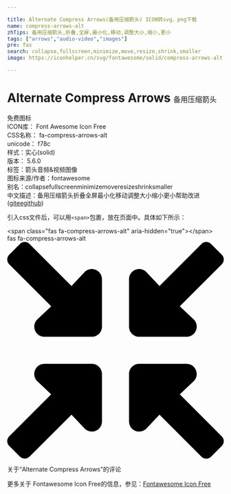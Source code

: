 ```yaml
---

title: Alternate Compress Arrows(备用压缩箭头) ICON转svg、png下载
name: compress-arrows-alt
zhTips: 备用压缩箭头,折叠,全屏,最小化,移动,调整大小,缩小,更小
tags: ["arrows","audio-video","images"]
pre: fas
search: collapse,fullscreen,minimize,move,resize,shrink,smaller
image: https://iconhelper.cn/svg/fontawesome/solid/compress-arrows-alt.svg

---
```


# Alternate Compress Arrows  <small style="font-size: 60%;font-weight: 100">备用压缩箭头</small>


<div class="detail-page">
<p>
<span><span class="badge-success badge">免费图标</span> </span>
<br/>
<span>
ICON库：
<span class="badge-secondary badge">Font Awesome Icon Free</span> 
</span>
<br/>
<span>
CSS名称：
<span class="badge-secondary badge">fa-compress-arrows-alt</span> 
</span>
<br/>
<span>
unicode：
<span class="badge-secondary badge">f78c</span> 
<copy-btn content='f78c' btn-title=""></copy-btn>
<copy-btn :content='String.fromCodePoint(parseInt("f78c", 16))' btn-title="复制U"></copy-btn>
</span><br/><span>样式：<span class="badge-light badge">实心(solid)</span></span>
<br/>
<span>
版本：
<span class="badge-secondary badge">5.6.0</span> 
</span><br/><span>标签：<span class="badge-light badge"><router-link to="/tags/arrows.html">箭头</router-link></span><span class="badge-light badge"><router-link to="/tags/audio-video.html">音频&视频</router-link></span><span class="badge-light badge"><router-link to="/tags/images.html">图像</router-link></span></span>
<br/>
<span>图标来源/作者：<span class="badge-light badge">fontawesome</span></span> 
<br/>
<span>别名：<span class="badge-light badge">collapse</span><span class="badge-light badge">fullscreen</span><span class="badge-light badge">minimize</span><span class="badge-light badge">move</span><span class="badge-light badge">resize</span><span class="badge-light badge">shrink</span><span class="badge-light badge">smaller</span></span><br/><span class="zh-detail">中文描述：<span class="badge-primary badge">备用压缩箭头</span><span class="badge-primary badge">折叠</span><span class="badge-primary badge">全屏</span><span class="badge-primary badge">最小化</span><span class="badge-primary badge">移动</span><span class="badge-primary badge">调整大小</span><span class="badge-primary badge">缩小</span><span class="badge-primary badge">更小</span><span class="help-link"><span>帮助改进</span>(<a href="https://gitee.com/liuwave/icon-helper/edit/master/json/fontawesome/solid/compress-arrows-alt.json" target="_blank" rel="noopener noreferrer">gitee</a><a href="https://github.com/liuwave/icon-helper/edit/master/json/fontawesome/solid/compress-arrows-alt.json" target="_blank" rel="noopener noreferrer">github</a></span>)</span><br/>
</p>
</div>
<div class="alert alert-dark">
  <i class="fas fa-compress-arrows-alt fa-xs"></i>
  <i class="fas fa-compress-arrows-alt fa-sm"></i>
  <i class="fas fa-compress-arrows-alt fa-lg"></i>
  <i class="fas fa-compress-arrows-alt fa-2x"></i>
  <i class="fas fa-compress-arrows-alt fa-3x"></i>
  <i class="fas fa-compress-arrows-alt fa-5x"></i>
  <i class="fas fa-compress-arrows-alt fa-7x"></i>
</div>
<div>
  <p>引入css文件后，可以用<code>&lt;span&gt;</code>包裹，放在页面中。具体如下所示：    
  </p>
  <div class="alert alert-primary" style="font-size: 14px">
    &lt;span class="fas fa-compress-arrows-alt" aria-hidden="true"&gt;&lt;/span&gt;
    <copy-btn content='<span class="fas fa-compress-arrows-alt" aria-hidden="true"></span>'></copy-btn>
  </div>
  <div class="alert alert-secondary">
    <i class="fas fa-compress-arrows-alt"
    style="font-size: 24px"
    aria-hidden="true"></i> fas fa-compress-arrows-alt
    <copy-btn content="fas fa-compress-arrows-alt" btn-title="复制图标名称"></copy-btn>
  </div>
</div>
<div id="svg" class="svg-wrap">
<svg xmlns="http://www.w3.org/2000/svg" viewBox="0 0 512 512"><path d="M200 288H88c-21.4 0-32.1 25.8-17 41l32.9 31-99.2 99.3c-6.2 6.2-6.2 16.4 0 22.6l25.4 25.4c6.2 6.2 16.4 6.2 22.6 0L152 408l31.1 33c15.1 15.1 40.9 4.4 40.9-17V312c0-13.3-10.7-24-24-24zm112-64h112c21.4 0 32.1-25.9 17-41l-33-31 99.3-99.3c6.2-6.2 6.2-16.4 0-22.6L481.9 4.7c-6.2-6.2-16.4-6.2-22.6 0L360 104l-31.1-33C313.8 55.9 288 66.6 288 88v112c0 13.3 10.7 24 24 24zm96 136l33-31.1c15.1-15.1 4.4-40.9-17-40.9H312c-13.3 0-24 10.7-24 24v112c0 21.4 25.9 32.1 41 17l31-32.9 99.3 99.3c6.2 6.2 16.4 6.2 22.6 0l25.4-25.4c6.2-6.2 6.2-16.4 0-22.6L408 360zM183 71.1L152 104 52.7 4.7c-6.2-6.2-16.4-6.2-22.6 0L4.7 30.1c-6.2 6.2-6.2 16.4 0 22.6L104 152l-33 31.1C55.9 198.2 66.6 224 88 224h112c13.3 0 24-10.7 24-24V88c0-21.3-25.9-32-41-16.9z"/></svg>
</div>
<detail full-name='fa-compress-arrows-alt'></detail>

<Vssue title="关于“Alternate Compress Arrows”的评论" >关于“Alternate Compress Arrows”的评论</Vssue>
    
<div><p>更多关于  Fontawesome Icon Free的信息，参见：<a target="_blank" href="https://iconhelper.cn/fontawesome.html">Fontawesome Icon Free</a>
</p></div>
